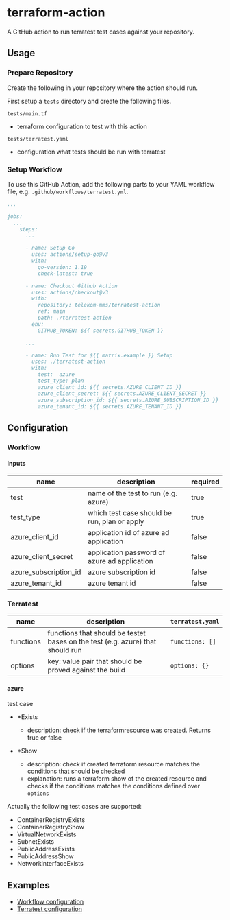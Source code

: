 # terraform-action

A GitHub action to run terratest test cases against your repository.

## Usage

### Prepare Repository

Create the following in your repository where the action should run.

First setup a `tests` directory and create the following files.

`tests/main.tf`

* terraform configuration to test with this action

`tests/terratest.yaml`

* configuration what tests should be run with terratest

### Setup Workflow

To use this GitHub Action, add the following parts to your YAML workflow file, e.g. `.github/workflows/terratest.yml`.

``` yaml
...

jobs:
  ...
    steps:
      ...

      - name: Setup Go
        uses: actions/setup-go@v3
        with:
          go-version: 1.19
          check-latest: true

      - name: Checkout Github Action
        uses: actions/checkout@v3
        with:
          repository: telekom-mms/terratest-action
          ref: main
          path: ./terratest-action
        env:
          GITHUB_TOKEN: ${{ secrets.GITHUB_TOKEN }}

      ...

      - name: Run Test for ${{ matrix.example }} Setup
        uses: ./terratest-action
        with:
          test:  azure
          test_type: plan
          azure_client_id: ${{ secrets.AZURE_CLIENT_ID }}
          azure_client_secret: ${{ secrets.AZURE_CLIENT_SECRET }}
          azure_subscription_id: ${{ secrets.AZURE_SUBSCRIPTION_ID }}
          azure_tenant_id: ${{ secrets.AZURE_TENANT_ID }}
```

## Configuration

### Workflow

#### Inputs

| name                  | description                                  | required |
| --------------------- | ---------------------------------------------| -------- |
| test                  | name of the test to run (e.g. azure)         | true     |
| test_type             | which test case should be run, plan or apply | true     |
| azure_client_id       | application id of azure ad application       | false    |
| azure_client_secret   | application password of azure ad application | false    |
| azure_subscription_id | azure subscription id                        | false    |
| azure_tenant_id       | azure tenant id                              | false    |

### Terratest

| name      | description                                                                    | `terratest.yaml` |
| ----------| ------------------------------------------------------------------------------ | ---------------- |
| functions | functions that should be testet bases on the test (e.g. azure) that should run | `functions: []`  |
| options   | key: value pair that should be proved against the build                        | `options: {}`    |

#### azure

test case

* *Exists
  * description: check if the terraformresource was created. Returns true or false

* *Show
  * description: check if created terraform resource matches the conditions that should be checked
  * explanation: runs a terraform show of the created resource and checks if the conditions matches the conditions defined over `options`

Actually the following test cases are supported:

* ContainerRegistryExists
* ContainerRegistryShow
* VirtualNetworkExists
* SubnetExists
* PublicAddressExists
* PublicAddressShow
* NetworkInterfaceExists

## Examples

* [Workflow configuration](examples/workflow.yml)
* [Terratest configuration](examples/terratest.yaml)
